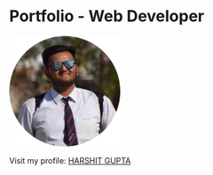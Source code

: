# Portfolio - Web Developer


<p align="left">
  <img height="200" width="200" src="Images/harshit-circular.png" />
</p>

<p align="left"> Visit my profile: <a target: _blank href="https://harshitg123.github.io/harshit_profile/" /> HARSHIT GUPTA </p>
